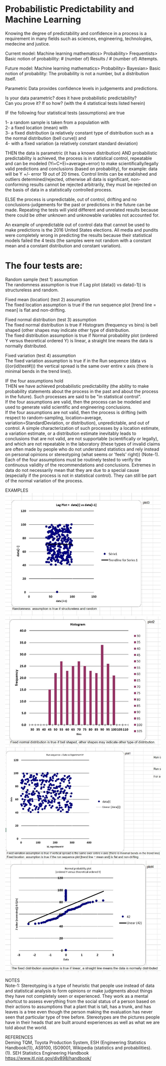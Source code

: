 # Probabilistic Predictability and Machine Learning

Knowing the degree of predictability and confidence in a process is a requirement in many fields such as sciences, engineering, technologies, medecine and justice.  

Current model: Machine learning mathematics> Probability> Frequentists> Basic notion of probability: # (number of) Results / # (number of) Attempts.   

Future model: Machine learning mathematics> Probability> Bayesian> Basic notion of probability: The probability is not a number, but a distribution itself.  


Parametric Data provides confidence levels in judgements and predictions.  

Is your data parametric? does it have probabilistic predictability?  
Can you prove it? If so how? (with the 4 statistical tests listed herein)  

IF the following four statistical tests (assumptions) are true  

1- a random sample is taken from a population with  
2- a fixed location (mean) with  
3- a fixed distribution (a relatively constant type of distribution such as a the normal distribution (bell curve)) and  
4- with a fixed variation (a relatively constant standard deviation)

THEN the data is parametric (it has a known distribution) AND probabilistic predictability is achieved, the process is in statistical control, repeatable and can be modeled (Yi=C+Ei=average+error) to make scientifically/legally valid predictions and conclusions (based on probability), for example: data will be Y +/- error 19 out of 20 times.  Control limits can be established and outliers determined/rejected, otherwise all data is significant, non-conforming results cannot be rejected arbitrarily, they must be rejected on the basis of data in a statistically controlled process.

ELSE the process is unpredictable, out of control, drifting and no conclusions-judgements for the past or predictions in the future can be made. Repeating the tests will yield different and unrelated results because there could be other unknown and unknowable variables not accounted for.

An example of unpredictable out of control data that cannot be used to make predictions is the 2016 United States elections. All media and pundits were completely wrong in predicting the results because their statistical models failed the 4 tests (the samples were not random with a constant mean and a constant distribution and constant variation).  

# The four tests are:  

Random sample (test 1) assumption  
The randomness assumption is true if Lag plot (data(i) vs data(i-1)) is structureless and random.  

Fixed mean (location) (test 2) assumption  
The fixed location assumption is true if the run sequence plot [trend line = mean] is flat and non-drifting.

Fixed normal distribution (test 3) assumption  
The fixed normal distribution is true if Histogram (frequency vs bins) is bell shaped (other shapes may indicate other type of distribution.  
The fixed distribution assumption is true if Normal probability plot (ordered Y versus theoretical ordered Y) is linear, a straight line means the data is normally distributed.  

Fixed variation (test 4) assumption  
The fixed variation assumption is true if in the Run sequence (data vs (i)or(id(test#))) the vertical spread is the same over entire x axis (there is minimal bends in the trend line)).   


IF the four assumptions hold  
THEN we have achieved probabilistic predictability (the ability to make probability statements about the process in the past and about the process in the future). Such processes are said to be "in statistical control".  
If the four assumptions are valid, then the process can be modeled and used to generate valid scientific and engineering conclusions.  
If the four assumptions are not valid, then the process is drifting (with respect to random-sampling, location=average, variation=StandardDeviation, or distribution), unpredictable, and out of control. A simple characterization of such processes by a location estimate, a variation estimate, or a distribution estimate inevitably leads to conclusions that are not valid, are not supportable (scientifically or legally), and which are not repeatable in the laboratory (these types of invalid claims are often made by people who do not understand statistics and rely instead on personal opinions or stereotyping (what seems or 'feels' right)) (Note-1).  
Each of the four assumptions must be routinely tested to verify the continuous validity of the recommendations and conclusions.
Extremes in data do not necessarily mean that they are due to a special cause (especially if the process is not in statistical control). They can still be part of the normal variation of the process.  

EXAMPLES  
![LagPlot](https://github.com/jean-francoisgiraud/Probabilistic-Predictability/blob/master/LagPlot.JPG)
![Histogram](https://github.com/jean-francoisgiraud/Probabilistic-Predictability/blob/master/HistogramPlot.JPG)
![RunSequencePlot](https://github.com/jean-francoisgiraud/Probabilistic-Predictability/blob/master/RunSequencePlot.JPG)
![NormalProbabilityPlot](https://github.com/jean-francoisgiraud/Probabilistic-Predictability/blob/master/NormalProbabilityPlot.JPG)

NOTES  
Note-1: Stereotyping is a type of heuristic that people use instead of data and statistical analysis to form opinions or make judgments about things they have not completely seen or experienced. They work as a mental shortcut to assess everything from the social status of a person based on their actions to assumptions that a plant that is tall, has a trunk, and has leaves is a tree even though the person making the evaluation has never seen that particular type of tree before. Stereotypes are the pictures people have in their heads that are built around experiences as well as what we are told about the world.  

REFERENCES  
Deming TQM, Toyota Production System, ESH (Engineering Statistics Handbook(1)), AS9100, ISO9001, Wikipedia (statistics and probabilities).  
(1). SEH Statistics Engineering Handbook https://www.itl.nist.gov/div898/handbook/
